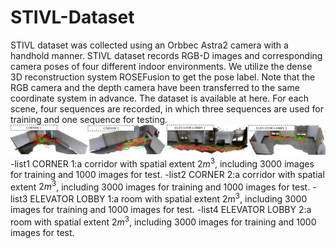 # STIVL-Dataset
STIVL dataset was collected using an Orbbec Astra2 camera with a handhold manner. STIVL dataset records RGB-D images and corresponding camera poses of four different indoor environments. We utilize the dense 3D reconstruction system ROSEFusion to get the pose label. Note that the RGB camera and the depth camera have been transferred to the same coordinate system in advance. The dataset is available at here.
For each scene, four sequences are recorded, in which three sequences are used for training and one sequence for testing.
![image](https://github.com/fazhdo/STIVL-Dataset/blob/main/%E5%9B%BE%E7%89%871.png)
-list1 CORNER 1:a corridor with spatial extent $2m^3$, including 3000 images for training and 1000 images for test.
-list2 CORNER 2:a corridor with spatial extent $2m^3$, including 3000 images for training and 1000 images for test.
-list3 ELEVATOR LOBBY 1:a room with spatial extent $2m^3$, including 3000 images for training and 1000 images for test.
-list4 ELEVATOR LOBBY 2:a room with spatial extent $2m^3$, including 3000 images for training and 1000 images for test.

